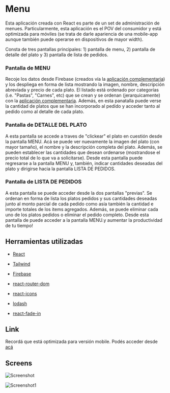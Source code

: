 # Menu

Esta aplicación creada con React es parte de un set de administración de menues. Particularmente, esta aplicación es el POV del consumidor y está optimizada para móviles (se trata de darle apariencia de una mobile-app aunque también puede operarse en dispositivos de mayor width).

Consta de tres pantallas principales: 1) pantalla de menu, 2) pantalla de detalle del plato y 3) pantalla de lista de pedidos.

 
### Pantalla de MENU

Recoje los datos desde Firebase (creados vía la [aplicación complementaria](https://github.com/fedeferrelli/menu_cliente)) y los despliega en forma de lista mostrando la imagen, nombre, descripción abreviada y precio de cada plato. El listado está ordenado por categorías (i.e. "Pastas", "Carnes", etc) que se crean y se ordenan (jerarquicamente) con la [aplicación complementaria](https://github.com/fedeferrelli/menu_cliente). Además, en esta panatalla puede verse la cantidad de platos que se han incorporado al pedido y acceder tanto al pedido como al detalle de cada plato.

### Pantalla de DETALLE DEL PLATO

A esta pantalla se accede a traves de "clickear" el plato en cuestión desde la pantalla MENU. Acá se puede ver nuevamente la imagen del plato (con mayor tamaño), el nombre y la descripción completa del plato. Además, se pueden establecer las cantidades que desean ordenarse (mostrandose el precio total de lo que va a solicitarse). Desde esta pantalla puede regresarse a la pantalla MENU y, también, indicar cantidades deseadas del plato y dirigirse hacia la pantalla LISTA DE PEDIDOS.	

### Pantalla de LISTA DE PEDIDOS

A esta pantalla se puede acceder desde la dos pantallas "previas". Se ordenan en forma de lista los platos pedidos y sus cantidades deseadas junto al monto parcial de cada pedido como asía también la cantidad e importe totales de los items agregados. Además, se puede eliminar cada uno de los platos pedidos o eliminar el pedido completo. Desde esta pantalla de puede acceder a la pantalla MENU.y aumentar la productividad de tu tiempo!

## Herramientas utilizadas

* [React](https://es.reactjs.org/)
* [Tailwind](https://tailwindcss.com/)

* [Firebase](https://firebase.google.com/?hl=es)
* [react-router-dom](https://v5.reactrouter.com/web/guides/quick-start)
* [react-icons](https://react-icons.github.io/react-icons/)
* [lodash](https://lodash.com/)
* [react-fade-in](https://www.npmjs.com/package/react-fade-in)


## Link

Recordá que está optimizada para versión mobile.
Podés acceder desde [acá](https://menu-fedeferrelli.vercel.app/)

## Screens


![Screenshot](https://user-images.githubusercontent.com/73478943/164895818-d5a77d37-7c87-44c2-9dd0-033592c30733.jpg)

![Screenshot1](https://user-images.githubusercontent.com/73478943/164896161-7a87d86a-aefc-4f73-81d1-903e1b16025e.jpg)
